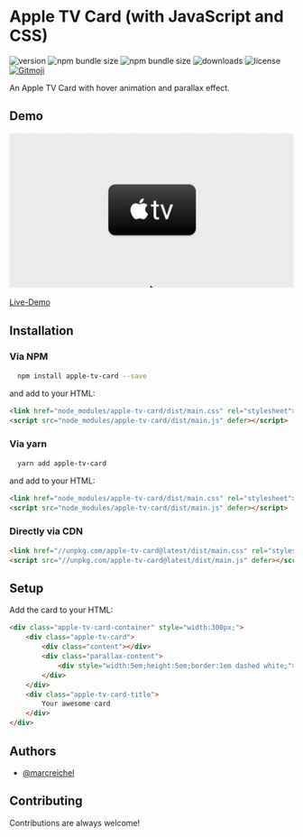 # Apple TV Card (with JavaScript and CSS)

![version](https://img.shields.io/npm/v/apple-tv-card)
![npm bundle size](https://img.shields.io/bundlephobia/min/tailwindcss-css-properties)
![npm bundle size](https://img.shields.io/bundlephobia/minzip/tailwindcss-css-properties)
![downloads](https://img.shields.io/npm/dt/tailwindcss-css-properties)
![license](https://img.shields.io/npm/l/apple-tv-card)
[![Gitmoji](https://img.shields.io/badge/gitmoji-%20😜%20😍-FFDD67.svg)](https://gitmoji.dev)

An Apple TV Card with hover animation and parallax effect.


## Demo

![Animation](docs/demo.gif)

[Live-Demo](https://marcreichel.github.io/apple-tv-card/)


## Installation

### Via NPM

```bash
  npm install apple-tv-card --save
```

and add to your HTML:

```html
<link href="node_modules/apple-tv-card/dist/main.css" rel="stylesheet">
<script src="node_modules/apple-tv-card/dist/main.js" defer></script>
```

### Via yarn

```bash
  yarn add apple-tv-card
```

and add to your HTML:

```html
<link href="node_modules/apple-tv-card/dist/main.css" rel="stylesheet">
<script src="node_modules/apple-tv-card/dist/main.js" defer></script>
```

### Directly via CDN

```html
<link href="//unpkg.com/apple-tv-card@latest/dist/main.css" rel="stylesheet">
<script src="//unpkg.com/apple-tv-card@latest/dist/main.js" defer></script>
```


## Setup


Add the card to your HTML:

```html
<div class="apple-tv-card-container" style="width:300px;">
    <div class="apple-tv-card">
        <div class="content"></div>
        <div class="parallax-content">
            <div style="width:5em;height:5em;border:1em dashed white;"></div>
        </div>
    </div>
    <div class="apple-tv-card-title">
        Your awesome card
    </div>
</div>
```


## Authors

- [@marcreichel](https://www.github.com/marcreichel)


## Contributing

Contributions are always welcome!
